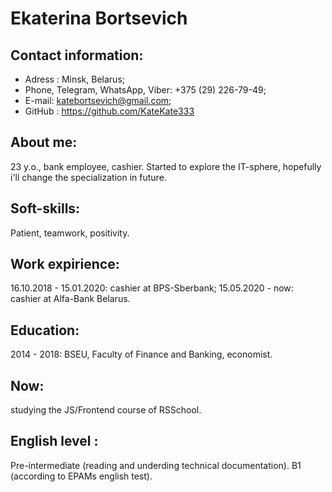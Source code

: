 
# Ekaterina Bortsevich

## Contact information:
* Adress : Minsk, Belarus; 
* Phone, Telegram, WhatsApp, Viber: +375 (29) 226-79-49;
* E-mail: katebortsevich@gmail.com;
* GitHub : https://github.com/KateKate333

## About me:
23 y.o., bank employee, cashier. Started to explore the IT-sphere, hopefully i'll change the specialization in future.

## Soft-skills:
Patient, teamwork, positivity.

## Work expirience:
16.10.2018 - 15.01.2020: cashier at BPS-Sberbank;
15.05.2020 - now: cashier at Alfa-Bank Belarus.

## Education:
2014 - 2018: BSEU, Faculty of Finance and Banking, economist.
## Now: 
studying the JS/Frontend course of RSSchool.

## English level :
Pre-intermediate (reading and underding technical documentation). B1 (according to EPAMs english test).
